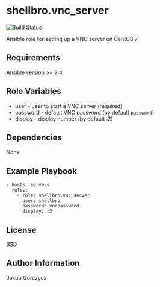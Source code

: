shellbro.vnc_server
===================

[![Build Status](https://travis-ci.org/shellbro/ansible-role-vnc-server.svg?branch=master)](https://travis-ci.org/shellbro/ansible-role-vnc-server)

Ansible role for setting up a VNC server on CentOS 7

Requirements
------------

Ansible version >= 2.4

Role Variables
--------------

* user - user to start a VNC server (required)
* password - default VNC password (by default `password`)
* display - display number (by default :2)

Dependencies
------------

None

Example Playbook
----------------

    - hosts: servers
      roles:
        - role: shellbro.vnc_server
          user: shellbro
          password: vncpassword
          display: :3

License
-------

BSD

Author Information
------------------

Jakub Gorczyca
